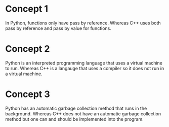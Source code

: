 # Concept 1
In Python, functions only have pass by reference. Whereas C++ uses both pass by reference and pass by value for functions.

# Concept 2
Python is an interpreted programming language that uses a virtual machine to run. Whereas C++ is a langauge that uses a compiler so it does not run in a virtual machine.

# Concept 3
Python has an automatic garbage collection method that runs in the background. Whereas C++ does not have an automatic garbage collection method but one can and should be implemented into the program.